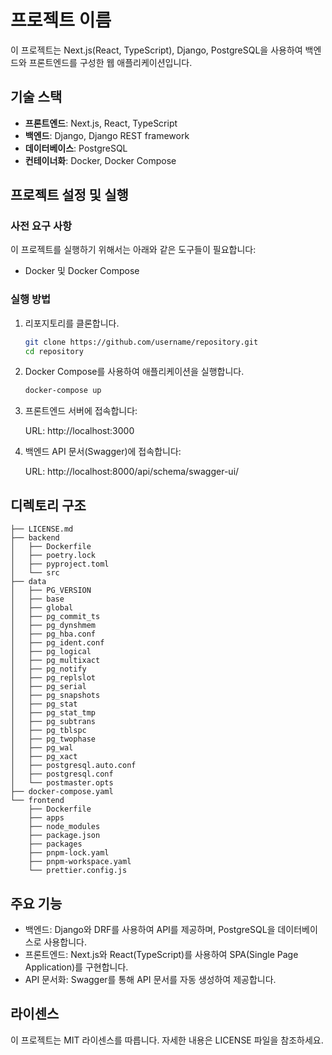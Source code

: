 # 프로젝트 이름

이 프로젝트는 Next.js(React, TypeScript), Django, PostgreSQL을 사용하여 백엔드와 프론트엔드를 구성한 웹 애플리케이션입니다.

## 기술 스택

- **프론트엔드**: Next.js, React, TypeScript
- **백엔드**: Django, Django REST framework
- **데이터베이스**: PostgreSQL
- **컨테이너화**: Docker, Docker Compose

## 프로젝트 설정 및 실행

### 사전 요구 사항

이 프로젝트를 실행하기 위해서는 아래와 같은 도구들이 필요합니다:

- Docker 및 Docker Compose

### 실행 방법

1. 리포지토리를 클론합니다.

   ```bash
   git clone https://github.com/username/repository.git
   cd repository

2. Docker Compose를 사용하여 애플리케이션을 실행합니다.

    ```bash
    docker-compose up
    ```

3. 프론트엔드 서버에 접속합니다:

    URL: http://localhost:3000

4. 백엔드 API 문서(Swagger)에 접속합니다:

    URL: http://localhost:8000/api/schema/swagger-ui/

## 디렉토리 구조 

    ├── LICENSE.md
    ├── backend
    │   ├── Dockerfile
    │   ├── poetry.lock
    │   ├── pyproject.toml
    │   └── src
    ├── data
    │   ├── PG_VERSION
    │   ├── base
    │   ├── global
    │   ├── pg_commit_ts
    │   ├── pg_dynshmem
    │   ├── pg_hba.conf
    │   ├── pg_ident.conf
    │   ├── pg_logical
    │   ├── pg_multixact
    │   ├── pg_notify
    │   ├── pg_replslot
    │   ├── pg_serial
    │   ├── pg_snapshots
    │   ├── pg_stat
    │   ├── pg_stat_tmp
    │   ├── pg_subtrans
    │   ├── pg_tblspc
    │   ├── pg_twophase
    │   ├── pg_wal
    │   ├── pg_xact
    │   ├── postgresql.auto.conf
    │   ├── postgresql.conf
    │   └── postmaster.opts
    ├── docker-compose.yaml
    └── frontend
        ├── Dockerfile
        ├── apps
        ├── node_modules
        ├── package.json
        ├── packages
        ├── pnpm-lock.yaml
        ├── pnpm-workspace.yaml
        └── prettier.config.js
    
## 주요 기능
  - 백엔드: Django와 DRF를 사용하여 API를 제공하며, PostgreSQL을 데이터베이스로 사용합니다.
  - 프론트엔드: Next.js와 React(TypeScript)를 사용하여 SPA(Single Page Application)를 구현합니다.
  - API 문서화: Swagger를 통해 API 문서를 자동 생성하여 제공합니다.

## 라이센스
  이 프로젝트는 MIT 라이센스를 따릅니다. 자세한 내용은 LICENSE 파일을 참조하세요.


